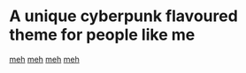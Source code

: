 # A unique cyberpunk flavoured theme for people like me

[meh](images/1.png)
[meh](images/2.png)
[meh](images/3.png)
[meh](images/4.png)
